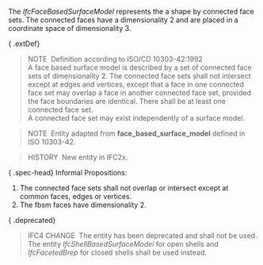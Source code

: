 ﻿The _IfcFaceBasedSurfaceModel_ represents the a shape by connected face sets. The connected faces have a dimensionality 2 and are placed in a coordinate space of dimensionality 3.

{ .extDef}
> NOTE&nbsp; Definition according to ISO/CD 10303-42:1992  
> A face based surface model is described by a set of connected face sets of dimensionality 2. The connected face sets shall not intersect except at edges and vertices, except that a face in one connected face set may overlap a face in another connected face set, provided the face boundaries are identical. There shall be at least one connected face set.  
> A connected face set may exist independently of a surface model.

> NOTE&nbsp; Entity adapted from **face_based_surface_model** defined in ISO 10303-42.

> HISTORY&nbsp; New entity in IFC2x.

{ .spec-head}
Informal Propositions:

1. The connected face sets shall not overlap or intersect except at common faces, edges or vertices.
2. The fbsm faces have dimensionality 2.

{ .deprecated}
> IFC4 CHANGE&nbsp; The entity has been deprecated and shall not be used. The entity _IfcShellBasedSurfaceModel_ for open shells and _IfcFacetedBrep_ for closed shells shall be used instead.
